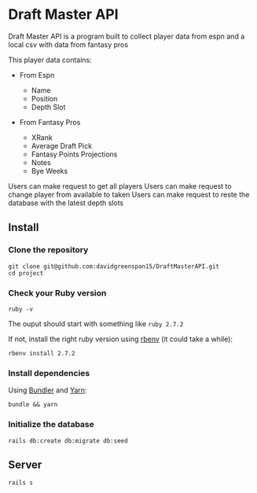 # Draft Master API

Draft Master API is a program built to collect player data from espn and a local csv with data from fantasy pros

This player data contains:

- From Espn

  - Name
  - Position
  - Depth Slot

- From Fantasy Pros

  - XRank
  - Average Draft Pick
  - Fantasy Points Projections
  - Notes
  - Bye Weeks

Users can make request to get all players
Users can make request to change player from available to taken
Users can make request to reste the database with the latest depth slots

## Install

### Clone the repository

```shell
git clone git@github.com:davidgreenspan15/DraftMasterAPI.git
cd project
```

### Check your Ruby version

```shell
ruby -v
```

The ouput should start with something like `ruby 2.7.2`

If not, install the right ruby version using [rbenv](https://github.com/rbenv/rbenv) (it could take a while):

```shell
rbenv install 2.7.2
```

### Install dependencies

Using [Bundler](https://github.com/bundler/bundler) and [Yarn](https://github.com/yarnpkg/yarn):

```shell
bundle && yarn
```

### Initialize the database

```shell
rails db:create db:migrate db:seed
```

## Server

```shell
rails s
```
